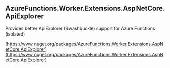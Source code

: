 ## AzureFunctions.Worker.Extensions.AspNetCore.ApiExplorer

Provides better ApiExplorer (Swashbuckle) support for Azure Functions (isolated)

[https://www.nuget.org/packages/AzureFunctions.Worker.Extensions.AspNetCore.ApiExplorer](https://www.nuget.org/packages/AzureFunctions.Worker.Extensions.AspNetCore.ApiExplorer)
